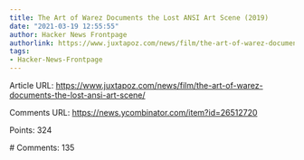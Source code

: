 ```yaml
---
title: The Art of Warez Documents the Lost ANSI Art Scene (2019)
date: "2021-03-19 12:55:55"
author: Hacker News Frontpage
authorlink: https://www.juxtapoz.com/news/film/the-art-of-warez-documents-the-lost-ansi-art-scene/
tags:
- Hacker-News-Frontpage
---
```


<p>Article URL: <a href="https://www.juxtapoz.com/news/film/the-art-of-warez-documents-the-lost-ansi-art-scene/">https://www.juxtapoz.com/news/film/the-art-of-warez-documents-the-lost-ansi-art-scene/</a></p>
<p>Comments URL: <a href="https://news.ycombinator.com/item?id=26512720">https://news.ycombinator.com/item?id=26512720</a></p>
<p>Points: 324</p>
<p># Comments: 135</p>
